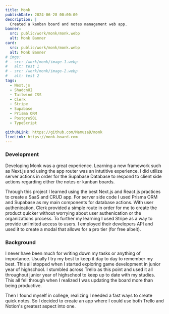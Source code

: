 ```yaml
---
title: Monk
publishDate: 2024-06-28 00:00:00
description: |
  Created a kanban board and notes management web app.
banner:
  src: public/work/monk/monk.webp
  alt: Monk Banner
card:
  src: public/work/monk/monk.webp
  alt: Monk Banner
# imgs:
# - src: /work/monk/image-1.webp
#   alt: test 1
# - src: /work/monk/image-2.webp
#   alt: test 2
tags:
  - Next.js
  - ShadcnUI
  - Tailwind CSS
  - Clerk
  - Stripe
  - Supabase
  - Prisma ORM
  - PostgreSQL
  - TypeScript

githubLink: https://github.com/MamuzaD/monk
liveLink: https://monk-board.com
---
```


### Development

Developing Monk was a great experience. Learning a new framework such as Next.js and using the app router was an intutitive experience. I did utilize server actions in order for the Supabase Database to respond to client side actions regarding either the notes or kanban boards.

Through this project I learned using the best Next.js and React.js practices to create a SaaS and CRUD app. For server side code I used Prisma ORM and Supabase as my main components for database actions. With user authenication, Clerk provided a simple route in order for me to create the product quicker without worrying about user authenication or the organizations process. To further my learning I used Stripe as a way to provide unlimited access to users. I employed their developers API and used it to create a modal that allows for a pro tier (for free albeit).

### Background

I never have been much for writing down my tasks or anything of importance. Usually I try my best to keep it day to day to remember my best. This all stopped when I started exploring game development in junior year of highschool. I stumbled across Trello as this point and used it all throughout junior year of highschool to keep up to date with my studies. This all fell through when I realized I was updating the board more than being productive.

Then I found myself in college, realizing I needed a fast ways to create quick notes. So I decided to create an app where I could use both Trello and Notion's greatest aspect into one.
